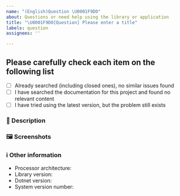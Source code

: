```yaml
---
name: "(English)Question \U0001F9D0"
about: Questions or need help using the library or application
title: "\U0001F9D0[Question] Please enter a title"
labels: question
assignees: ''

---
```


## Please carefully check each item on the following list
- [ ] Already searched (including closed ones), no similar issues found
- [ ] I have searched the documentation for this project and found no relevant content
- [ ] I have tried using the latest version, but the problem still exists

<!--
Replace the space in the square brackets above with the letter x to indicate that it is checked
Before posting, please try searching the issues to see if your question has already been raised
Don't forget to fill in the title. The title should be a brief description of the problem
-->

### 🐛 Description
<!--
A detailed description of the questions
-->

### 🖼 Screenshots

<!--
You can post screenshots here
-->

### ℹ Other information
- Processor architecture: <!-- x64 / x86 / arm64 -->
- Library version: <!-- 1.yy.1MMdd.1hhmm -->
- Dotnet version: <!-- .NET 8/.NET Framework 4.8.1 -->
- System version number: <!-- example Windows 11 22H2(see winver) / macOS Monterey 12 / Ubuntu 20.04.2 LTS -->
<!-- [Windows NT 10.x release information] -->
<!-- Windows 11 Version 22H2 (OS build 22621) -->
<!-- Windows 11 Version 21H2 (OS build 22000) -->
<!-- Windows Server 2022 (OS build 20348) -->
<!-- Windows 10 Version 21H2 (November 2021 Update) (OS build 19044) -->
<!-- Windows 10 Version 21H1 (May 2021 Update) (OS build 19043) -->
<!-- Windows 10 Version 20H2 (October 2020 Update) (OS build 19042) -->
<!-- Windows 10 Version 2004 (May 2020 Update) (OS build 19041) -->
<!-- Windows 10 Version 1909 (November 2019 Update) (OS build 18363) -->
<!-- Windows 10 Version 1903 (May 2019 Update) (OS build 18362) -->
<!-- Windows Server 2019 (version 1809) (OS build 17763) -->
<!-- Windows 10 Version 1809 (October 2018 Update) (OS build 17763) -->
<!-- Windows Server, version 1803 (OS build 17134) -->
<!-- Windows 10 Version 1803 (April 2018 Update) (OS build 17134) -->
<!-- Windows Server, version 1709 (OS build 16299) -->
<!-- Windows 10 Version 1709 (Fall Creators Update) (OS build 16299) -->
<!-- Windows 10 Version 1703 (Creators Update) (OS build 15063) -->
<!-- Windows Server 2016 (version 1607) (OS build 14393) -->
<!-- Windows 10 Version 1607 (Anniversary Update) (OS build 14393) -->
<!-- Windows 10 Version 1511 (November Update) (OS build 10586) -->
<!-- Windows 10 Version 1507 (RTM) (OS build 10240) -->
<!-- [Windows NT 6.x release information] -->
<!-- Windows Server 2012 R2	(6.3.9600) -->
<!-- Windows 8.1 (Update 1)	(6.3.9600) -->
<!-- Windows 8.1 (6.3.9200) -->
<!-- Windows 8 (6.2.9200) -->
<!-- Windows Server 2008 R2	(6.1.7601) -->
<!-- Windows 7 SP1 (6.1.7601) -->